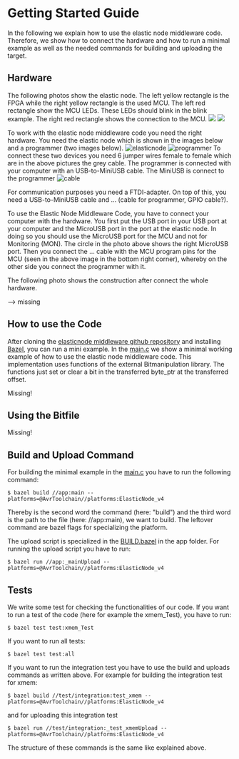 # Getting Started Guide

In the following we explain how to use the elastic node middleware code.
Therefore, we show how to connect the hardware and how to run a minimal example as well as the needed commands for building and uploading the target.

## Hardware

The following photos show the elastic node. 
The left yellow rectangle is the FPGA while the right yellow rectangle is the used MCU. 
The left red rectangle show the MCU LEDs. These LEDs should blink in the blink example. 
The right red rectangle shows the connection to the MCU.
![](images/elasticNodeFrontEdit.jpg)
![](images/elasticNodeBack.jpg)

To work with the elastic node middleware code you need the right hardware. 
You need the elastic node which is shown in the images below and a programmer (two images below).
![elasticnode](images/elasticNode.jpg)
![programmer](images/programmerEdit.jpg)
To connect these two devices you need 6 jumper wires female to female which are in the above pictures the grey cable.
The programmer is connected with your computer with an USB-to-MiniUSB cable. 
The MiniUSB is connect to the programmer
![cable](images/cable2Edit.jpg)

For communication purposes you need a FTDI-adapter.
On top of this, you need a USB-to-MiniUSB cable and ... (cable for programmer, GPIO cable?).

To use the Elastic Node Middleware Code, you have to connect your computer with the hardware.
You first put the USB port in your USB port at your computer and the MicroUSB port in the port at the elastic node.
In doing so you should use the MicroUSB port for the MCU and not for Monitoring (MON).
The circle in the photo above shows the right MicroUSB port. 
Then you connect the ... cable with the MCU program pins for the MCU (seen in the above image in the bottom right corner), whereby on the other side you connect the programmer with it.

The following photo shows the construction after connect the whole hardware.
 
 --> missing 
 
## How to use the Code

After cloning the [elasticnode middleware github repository](https://github.com/es-ude/ElasticNodeMiddleware) and installing [Bazel](https://www.bazel.build/), you can run a mini example. 
In the [main.c](../app/main.c) we show a minimal working example of how to use the elastic node middleware code. 
This implementation uses functions of the external Bitmanipulation library.
The functions just set or clear a bit in the transferred byte_ptr at the transferred offset. 

Missing!

## Using the Bitfile

Missing!

## Build and Upload Command

For building the minimal example in the [main.c](../app/main.c) you have to run the following command: 

    $ bazel build //app:main --platforms=@AvrToolchain//platforms:ElasticNode_v4

Thereby is the second word the command (here: "build") and the third word is the path to the file (here: //app:main), we want to build. 
The leftover command are bazel flags for specializing the platform.  
    
The upload script is specialized in the [BUILD.bazel](../app/BUILD.bazel) in the app folder. 
For running the upload script you have to run: 

	$ bazel run //app:_mainUpload --platforms=@AvrToolchain//platforms:ElasticNode_v4
    
## Tests

We write some test for checking the functionalities of our code. 
If you want to run a test of the code (here for example the xmem_Test), you have to run:

    $ bazel test test:xmem_Test

If you want to run all tests:

    $ bazel test test:all
    
If you want to run the integration test you have to use the build and uploads commands as written above.
For example for building the integration test for xmem:

    $ bazel build //test/integration:test_xmem --platforms=@AvrToolchain//platforms:ElasticNode_v4 

and for uploading this integration test

    $ bazel run //test/integration:_test_xmemUpload --platforms=@AvrToolchain//platforms:ElasticNode_v4

The structure of these commands is the same like explained above. 